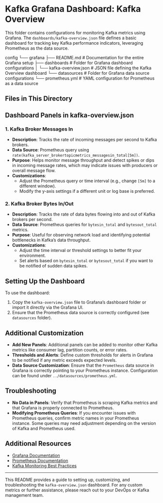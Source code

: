 # Kafka Grafana Dashboard: Kafka Overview

This folder contains configurations for monitoring Kafka metrics using Grafana. The `dashboards/kafka-overview.json` file defines a basic dashboard for tracking key Kafka performance indicators, leveraging Prometheus as the data source.

config
└── grafana
    ├── README.md                    # Documentation for the entire Grafana setup
    ├── dashboards                   # Folder for Grafana dashboard configurations
    │   └── kafka-overview.json      # JSON file defining the Kafka Overview dashboard
    └── datasources                  # Folder for Grafana data source configurations
        └── prometheus.yml           # YAML configuration for Prometheus as a data source

## Files in This Directory

## Dashboard Panels in kafka-overview.json

### 1. Kafka Broker Messages In
- **Description**: Tracks the rate of incoming messages per second to Kafka brokers.
- **Data Source**: Prometheus query using `rate(kafka_server_brokertopicmetrics_messagesin_total[5m])`.
- **Purpose**: Helps monitor message throughput and detect spikes or dips in incoming message rates, which may indicate issues with producers or overall message flow.
- **Customizations**: 
  - Adjust the Prometheus query or time interval (e.g., change `[5m]` to a different window).
  - Modify the y-axis settings if a different unit or log base is preferred.

### 2. Kafka Broker Bytes In/Out
- **Description**: Tracks the rate of data bytes flowing into and out of Kafka brokers per second.
- **Data Source**: Prometheus queries for `bytesin_total` and `bytesout_total` metrics.
- **Purpose**: Useful for observing network load and identifying potential bottlenecks in Kafka’s data throughput.
- **Customizations**: 
  - Adjust the time interval or threshold settings to better fit your environment.
  - Set alerts based on `bytesin_total` or `bytesout_total` if you want to be notified of sudden data spikes.

## Setting Up the Dashboard

To use the dashboard:
1. Copy the `kafka-overview.json` file to Grafana’s dashboard folder or import it directly via the Grafana UI.
2. Ensure that the Prometheus data source is correctly configured (see `datasources` folder).

## Additional Customization

- **Add New Panels**: Additional panels can be added to monitor other Kafka metrics like consumer lag, partition counts, or error rates.
- **Thresholds and Alerts**: Define custom thresholds for alerts in Grafana to be notified if any metric exceeds expected levels.
- **Data Source Customization**: Ensure that the `Prometheus` data source in Grafana is correctly pointing to your Prometheus instance. Configuration can be found under `../datasources/prometheus.yml`.

## Troubleshooting

- **No Data in Panels**: Verify that Prometheus is scraping Kafka metrics and that Grafana is properly connected to Prometheus.
- **Modifying Prometheus Queries**: If you encounter issues with Prometheus queries, confirm metric names in your Prometheus instance. Some queries may need adjustment depending on the version of Kafka and Prometheus used.

## Additional Resources

- [Grafana Documentation](https://grafana.com/docs/)
- [Prometheus Documentation](https://prometheus.io/docs/)
- [Kafka Monitoring Best Practices](https://www.confluent.io/blog/kafka-monitoring-best-practices/)

---

This README provides a guide to setting up, customizing, and troubleshooting the `kafka-overview.json` dashboard. For any custom metrics or further assistance, please reach out to your DevOps or Kafka management team.
